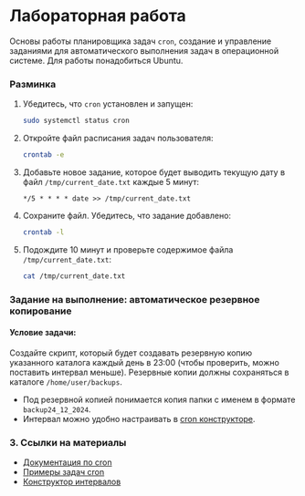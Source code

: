 # Лабораторная работа

Основы работы планировщика задач `cron`, создание и управление заданиями для автоматического выполнения задач в операционной системе. Для работы понадобиться Ubuntu.

### Разминка

1. Убедитесь, что `cron` установлен и запущен:
   ```bash
   sudo systemctl status cron
   ```
2. Откройте файл расписания задач пользователя:
   ```bash
   crontab -e
   ```
3. Добавьте новое задание, которое будет выводить текущую дату в файл `/tmp/current_date.txt` каждые 5 минут:
   ```
   */5 * * * * date >> /tmp/current_date.txt
   ```
4. Сохраните файл. Убедитесь, что задание добавлено:
   ```bash
   crontab -l
   ```
5. Подождите 10 минут и проверьте содержимое файла `/tmp/current_date.txt`:
   ```bash
   cat /tmp/current_date.txt
   ```

### Задание на выполнение: автоматическое резервное копирование

#### Условие задачи:
Создайте скрипт, который будет создавать резервную копию указанного каталога каждый день в 23:00 (чтобы проверить, можно поставить интервал меньше). Резервные копии должны сохраняться в каталоге `/home/user/backups`.

- Под резервной копией понимается копия папки с именем в формате `backup24_12_2024`.
- Интервал можно удобно настраивать в [cron конструкторе](https://crontab.guru/).

### 3. Ссылки на материалы

- [Документация по cron](https://man7.org/linux/man-pages/man5/crontab.5.html)
- [Примеры задач cron](https://opensource.com/article/17/11/how-use-cron-linux)
- [Конструктор интервалов](https://crontab.guru/)
